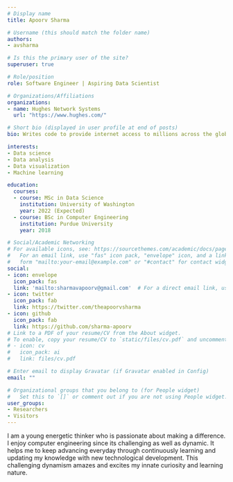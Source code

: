 ```yaml
---
# Display name
title: Apoorv Sharma

# Username (this should match the folder name)
authors:
- avsharma

# Is this the primary user of the site?
superuser: true

# Role/position
role: Software Engineer | Aspiring Data Scientist

# Organizations/Affiliations
organizations:
- name: Hughes Network Systems
  url: "https://www.hughes.com/"

# Short bio (displayed in user profile at end of posts)
bio: Writes code to provide internet access to millions across the globe.

interests:
- Data science
- Data analysis
- Data visualization
- Machine learning

education:
  courses:
  - course: MSc in Data Science
    institution: University of Washington
    year: 2022 (Expected)
  - course: BSc in Computer Engineering
    institution: Purdue University
    year: 2018

# Social/Academic Networking
# For available icons, see: https://sourcethemes.com/academic/docs/page-builder/#icons
#   For an email link, use "fas" icon pack, "envelope" icon, and a link in the
#   form "mailto:your-email@example.com" or "#contact" for contact widget.
social:
- icon: envelope
  icon_pack: fas
  link: 'mailto:sharmavapoorv@gmail.com'  # For a direct email link, use "mailto:test@example.org".
- icon: twitter
  icon_pack: fab
  link: https://twitter.com/theapoorvsharma
- icon: github
  icon_pack: fab
  link: https://github.com/sharma-apoorv
# Link to a PDF of your resume/CV from the About widget.
# To enable, copy your resume/CV to `static/files/cv.pdf` and uncomment the lines below.
# - icon: cv
#   icon_pack: ai
#   link: files/cv.pdf

# Enter email to display Gravatar (if Gravatar enabled in Config)
email: ""

# Organizational groups that you belong to (for People widget)
#   Set this to `[]` or comment out if you are not using People widget.
user_groups:
- Researchers
- Visitors
---
```


I am a young energetic thinker who is passionate about making a difference. I enjoy computer engineering since its challenging as well as dynamic. It helps me to keep advancing everyday through continuously learning and updating my knowledge with new technological development. This challenging dynamism amazes and excites my innate curiosity and learning nature.

